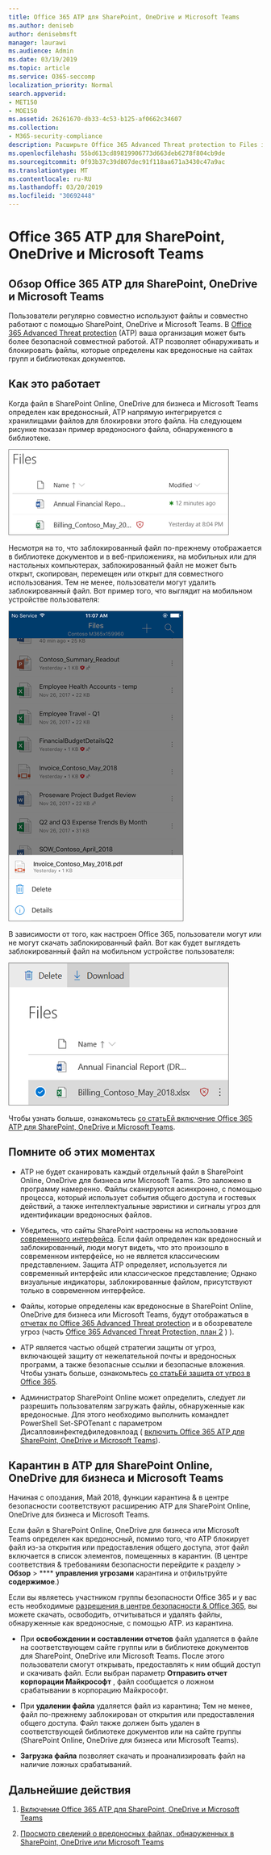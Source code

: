 ```yaml
---
title: Office 365 ATP для SharePoint, OneDrive и Microsoft Teams
ms.author: deniseb
author: denisebmsft
manager: laurawi
ms.audience: Admin
ms.date: 03/19/2019
ms.topic: article
ms.service: O365-seccomp
localization_priority: Normal
search.appverid:
- MET150
- MOE150
ms.assetid: 26261670-db33-4c53-b125-af0662c34607
ms.collection:
- M365-security-compliance
description: Расширьте Office 365 Advanced Threat protection to Files in SharePoint Online, OneDrive для бизнеса и Microsoft Teams, чтобы обеспечить более безопасную совместную работу для вашей организации.
ms.openlocfilehash: 55bd613cd89819906773d663deb6278f804cb9de
ms.sourcegitcommit: 0f93b37c39d807dec91f118aa671a3430c47a9ac
ms.translationtype: MT
ms.contentlocale: ru-RU
ms.lasthandoff: 03/20/2019
ms.locfileid: "30692448"
---
```

# <a name="office-365-atp-for-sharepoint-onedrive-and-microsoft-teams"></a>Office 365 ATP для SharePoint, OneDrive и Microsoft Teams

## <a name="overview-of-office-365-atp-for-sharepoint-onedrive-and-microsoft-teams"></a>Обзор Office 365 ATP для SharePoint, OneDrive и Microsoft Teams

Пользователи регулярно совместно используют файлы и совместно работают с помощью SharePoint, OneDrive и Microsoft Teams. В [Office 365 Advanced Threat protection](office-365-atp.md) (ATP) ваша организация может быть более безопасной совместной работой. ATP позволяет обнаруживать и блокировать файлы, которые определены как вредоносные на сайтах групп и библиотеках документов.  
  
## <a name="how-it-works"></a>Как это работает

Когда файл в SharePoint Online, OneDrive для бизнеса и Microsoft Teams определен как вредоносный, ATP напрямую интегрируется с хранилищами файлов для блокировки этого файла. На следующем рисунке показан пример вредоносного файла, обнаруженного в библиотеке.
  
[![Файлы в OneDrive для бизнеса с одной обнаруженной вредоносной службой](media/2bba71cc-7ad1-4799-8b9d-d56f923db3a7.png)](https://support.office.com/article/01e902ad-a903-4e0f-b093-1e1ac0c37ad2)
  
Несмотря на то, что заблокированный файл по-прежнему отображается в библиотеке документов и в веб-приложениях, на мобильных или для настольных компьютерах, заблокированный файл не может быть открыт, скопирован, перемещен или открыт для совместного использования. Тем не менее, пользователи могут удалить заблокированный файл. Вот пример того, что выглядит на мобильном устройстве пользователя:
  
[![Удаление заблокированного файла из OneDrive для бизнеса из мобильного приложения OneDrive](media/cb1c1705-fd0a-45b8-9a26-c22503011d54.png)](https://support.office.com/article/01e902ad-a903-4e0f-b093-1e1ac0c37ad2)
  
В зависимости от того, как настроен Office 365, пользователи могут или не могут скачать заблокированный файл. Вот как будет выглядеть заблокированный файл на мобильном устройстве пользователя:
  
[![Скачивание заблокированного файла в OneDrive для бизнеса](media/be288a82-bdd8-4371-93d8-1783db3b61bc.png)](https://support.office.com/article/01e902ad-a903-4e0f-b093-1e1ac0c37ad2)
  
Чтобы узнать больше, ознакомьтесь [со статьЕй включение Office 365 ATP для SharePoint, OneDrive и Microsoft Teams](turn-on-atp-for-spo-odb-and-teams.md).
  
## <a name="keep-these-points-in-mind"></a>Помните об этих моментах

- ATP не будет сканировать каждый отдельный файл в SharePoint Online, OneDrive для бизнеса или Microsoft Teams. Это заложено в программу намеренно. Файлы сканируются асинхронно, с помощью процесса, который использует события общего доступа и гостевых действий, а также интеллектуальные эвристики и сигналы угроз для идентификации вредоносных файлов.

- Убедитесь, что сайты SharePoint настроены на использование [современного интерфейса](https://docs.microsoft.com/sharepoint/guide-to-sharepoint-modern-experience). Если файл определен как вредоносный и заблокированный, люди могут видеть, что это произошло в современном интерфейсе, но не является классическим представлением. Защита ATP определяет, используется ли современный интерфейс или классическое представление; Однако визуальные индикаторы, заблокированные файлом, присутствуют только в современном интерфейсе.
    
- Файлы, которые определены как вредоносные в SharePoint Online, OneDrive для бизнеса или Microsoft Teams, будут отображаться в [отчетах по Office 365 Advanced Threat protection](view-reports-for-atp.md) и в обозревателе угроз (часть [Office 365 Advanced Threat Protection, план 2](office-365-ti.md) ) ).
    
- ATP является частью общей стратегии защиты от угроз, включающей защиту от нежелательной почты и вредоносных программ, а также безопасные ссылки и безопасные вложения. Чтобы узнать больше, ознакомьтесь [со статьЕй защита от угроз в Office 365](protect-against-threats.md).
    
- Администратор SharePoint Online может определить, следует ли разрешить пользователям загружать файлы, обнаруженные как вредоносные. Для этого необходимо выполнить командлет PowerShell Set-SPOTenant с параметром Дисалловинфектедфиледовнлоад ( [включить Office 365 ATP для SharePoint, OneDrive и Microsoft Teams](turn-on-atp-for-spo-odb-and-teams.md)).
    
## <a name="quarantine-in-atp-for-sharepoint-online-onedrive-for-business-and-microsoft-teams"></a>Карантин в ATP для SharePoint Online, OneDrive для бизнеса и Microsoft Teams

 Начиная с опоздания, Май [](quarantine-email-messages.md) 2018, функции карантина &amp; в центре безопасности соответствуют расширению ATP для SharePoint Online, OneDrive для бизнеса и Microsoft Teams.
  
Если файл в SharePoint Online, OneDrive для бизнеса или Microsoft Teams определен как вредоносный, помимо того, что ATP блокирует файл из-за открытия или предоставления общего доступа, этот файл включается в список элементов, помещенных в карантин. (В центре соответствия &amp; требованиям безопасности перейдите к разделу \> **Обзор** \> **** **управления угрозами** карантина и отфильтруйте **содержимое**.) 
  
Если вы являетесь участником группы безопасности Office 365 и у вас есть необходимые [разрешения в центре безопасности &amp; Office 365](permissions-in-the-security-and-compliance-center.md), вы можете скачать, освободить, отчитываться и удалять файлы, обнаруженные как вредоносные, с помощью ATP. из карантина.
  
- При **освобождении и составлении отчетов** файл удаляется в файле на соответствующем сайте группы или в библиотеке документов для SharePoint, OneDrive или Microsoft Teams. После этого пользователи смогут открывать, предоставлять к ним общий доступ и скачивать файл. Если выбран параметр **Отправить отчет корпорации Майкрософт** , файл сообщается о ложном срабатывании в корпорацию Майкрософт. 
    
- При **удалении файла** удаляется файл из карантина; Тем не менее, файл по-прежнему заблокирован от открытия или предоставления общего доступа. Файл также должен быть удален в соответствующей библиотеке документов или на сайте группы (SharePoint Online, OneDrive для бизнеса или Microsoft Teams). 
    
- **Загрузка файла** позволяет скачать и проанализировать файл на наличие ложных срабатываний. 
    
## <a name="next-steps"></a>Дальнейшие действия

1. [Включение Office 365 ATP для SharePoint, OneDrive и Microsoft Teams](turn-on-atp-for-spo-odb-and-teams.md)
    
2. [Просмотр сведений о вредоносных файлах, обнаруженных в SharePoint, OneDrive или Microsoft Teams](malicious-files-detected-in-spo-odb-or-teams.md)
    
